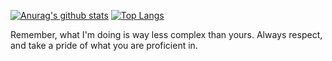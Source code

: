 [![Anurag's github stats](https://github-readme-stats.vercel.app/api?username=Innocentius&theme=dark&count_private=true)](https://github.com/anuraghazra/github-readme-stats)
[![Top Langs](https://github-readme-stats.vercel.app/api/top-langs/?username=Innocentius&layout=compact&theme=dark&langs_count=10)](https://github.com/anuraghazra/github-readme-stats)

Remember, what I'm doing is way less complex than yours. Always respect, and take a pride of what you are proficient in.
